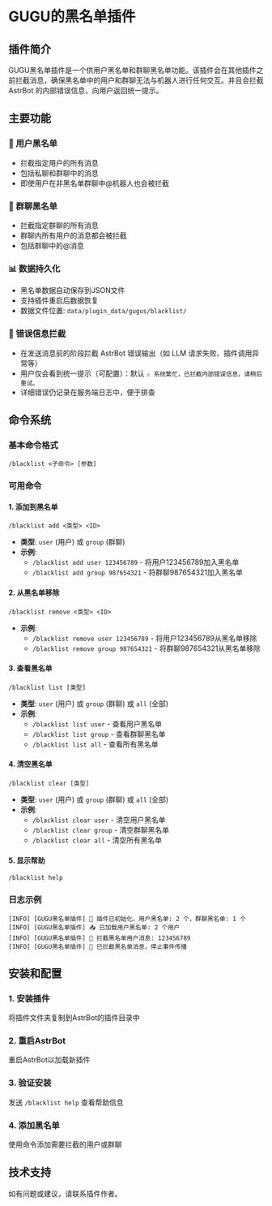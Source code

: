 # GUGU的黑名单插件

## 插件简介

GUGU黑名单插件是一个供用户黑名单和群聊黑名单功能。该插件会在其他插件之前拦截消息，确保黑名单中的用户和群聊无法与机器人进行任何交互。并且会拦截 AstrBot 的内部错误信息，向用户返回统一提示。

## 主要功能

### 👤 用户黑名单
- 拦截指定用户的所有消息
- 包括私聊和群聊中的消息
- 即使用户在非黑名单群聊中@机器人也会被拦截

### 👥 群聊黑名单
- 拦截指定群聊的所有消息
- 群聊内所有用户的消息都会被拦截
- 包括群聊中的@消息

### 📊 数据持久化
- 黑名单数据自动保存到JSON文件
- 支持插件重启后数据恢复
- 数据文件位置: `data/plugin_data/gugus/blacklist/`

### 🚫 错误信息拦截
- 在发送消息前的阶段拦截 AstrBot 错误输出（如 LLM 请求失败、插件调用异常等）
- 用户仅会看到统一提示（可配置）：默认 `⚠️ 系统繁忙，已拦截内部错误信息，请稍后重试。`
- 详细错误仍记录在服务端日志中，便于排查

## 命令系统

### 基本命令格式
```
/blacklist <子命令> [参数]
```

### 可用命令

#### 1. 添加到黑名单
```
/blacklist add <类型> <ID>
```
- **类型**: `user` (用户) 或 `group` (群聊)
- **示例**:
  - `/blacklist add user 123456789` - 将用户123456789加入黑名单
  - `/blacklist add group 987654321` - 将群聊987654321加入黑名单

#### 2. 从黑名单移除
```
/blacklist remove <类型> <ID>
```
- **示例**:
  - `/blacklist remove user 123456789` - 将用户123456789从黑名单移除
  - `/blacklist remove group 987654321` - 将群聊987654321从黑名单移除

#### 3. 查看黑名单
```
/blacklist list [类型]
```
- **类型**: `user` (用户) 或 `group` (群聊) 或 `all` (全部)
- **示例**:
  - `/blacklist list user` - 查看用户黑名单
  - `/blacklist list group` - 查看群聊黑名单
  - `/blacklist list all` - 查看所有黑名单

#### 4. 清空黑名单
```
/blacklist clear [类型]
```
- **类型**: `user` (用户) 或 `group` (群聊) 或 `all` (全部)
- **示例**:
  - `/blacklist clear user` - 清空用户黑名单
  - `/blacklist clear group` - 清空群聊黑名单
  - `/blacklist clear all` - 清空所有黑名单

#### 5. 显示帮助
```
/blacklist help
```

### 日志示例
```
[INFO] [GUGU黑名单插件] 🚀 插件已初始化，用户黑名单: 2 个，群聊黑名单: 1 个
[INFO] [GUGU黑名单插件] 📥 已加载用户黑名单: 2 个用户
[INFO] [GUGU黑名单插件] 🚫 拦截黑名单用户消息: 123456789
[INFO] [GUGU黑名单插件] 🛑 已拦截黑名单消息，停止事件传播
```

## 安装和配置

### 1. 安装插件
将插件文件夹复制到AstrBot的插件目录中

### 2. 重启AstrBot
重启AstrBot以加载新插件

### 3. 验证安装
发送 `/blacklist help` 查看帮助信息

### 4. 添加黑名单
使用命令添加需要拦截的用户或群聊

## 技术支持

如有问题或建议，请联系插件作者。
